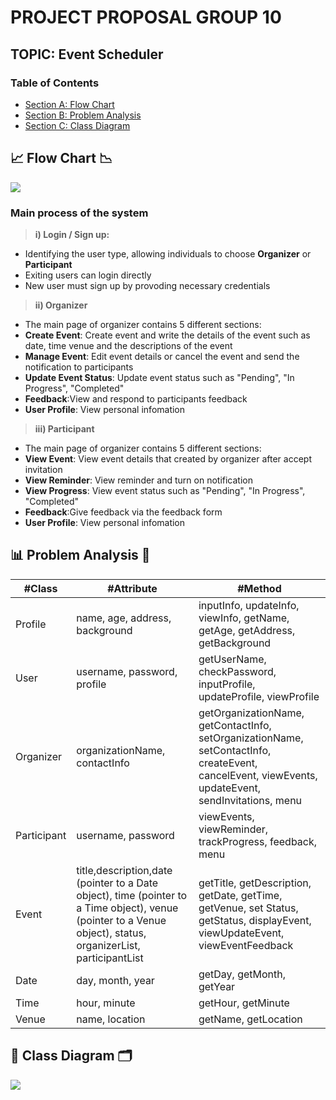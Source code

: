 # PROJECT PROPOSAL GROUP 10
## TOPIC: Event Scheduler

### Table of Contents
- [Section A: Flow Chart](##Flow-Chart)
- [Section B: Problem Analysis](##Problem-Analysis)
- [Section C: Class Diagram](##Class-Diagram)

## 📈 Flow Chart 📉
<image src = "Image/Flowchart.jpeg">
  
### Main process of the system
  
> __i) Login / Sign up:__
  - Identifying the user type, allowing individuals to choose **Organizer** or **Participant**
  - Exiting users can login directly
  - New user must sign up by provoding necessary credentials

> __ii) Organizer__
  - The main page of organizer contains 5 different sections:
  - **Create Event**: Create event and write the details of the event such as date, time venue and the descriptions of the event
  - **Manage Event**: Edit event details or cancel the event and send the notification to participants
  - **Update Event Status**: Update event status such as "Pending", "In Progress", "Completed"
  - **Feedback**:View and respond to participants feedback
  - **User Profile**: View personal infomation

> __iii) Participant__
   - The main page of organizer contains 5 different sections:
  - **View Event**: View event details that created by organizer after accept invitation
  - **View Reminder**: View reminder and turn on notification
  - **View Progress**: View event status such as "Pending", "In Progress", "Completed"
  - **Feedback**:Give feedback via the feedback form
  - **User Profile**: View personal infomation
    
## 📊 Problem Analysis 📑

| #Class                      | #Attribute          | #Method       |
|----------------------------|--------------------|--------------|
|Profile            |name, age, address, background| inputInfo, updateInfo, viewInfo, getName, getAge, getAddress, getBackground|
|User|username, password, profile|getUserName, checkPassword, inputProfile, updateProfile, viewProfile|
|Organizer|organizationName, contactInfo|getOrganizationName, getContactInfo, setOrganizationName, setContactInfo, createEvent, cancelEvent, viewEvents, updateEvent, sendInvitations, menu|
|Participant|username, password|viewEvents, viewReminder, trackProgress, feedback, menu|
|Event|title,description,date (pointer to a Date object), time (pointer to a Time object), venue (pointer to a Venue object), status, organizerList, participantList|getTitle, getDescription, getDate, getTime, getVenue, set Status, getStatus, displayEvent, viewUpdateEvent, viewEventFeedback|
|Date|day, month, year|getDay, getMonth, getYear|
|Time|hour, minute|getHour, getMinute|
|Venue|name, location|getName, getLocation|

## 🧾 Class Diagram 🗂️
<image src = "Image/PT2 Project UML.png">


